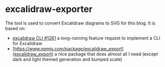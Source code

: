 # excalidraw-exporter

The tool is used to convert Excalidraw diagrams to SVG for this blog. It is based on:

- [excalidraw CLI #1261](https://github.com/excalidraw/excalidraw/issues/1261) a long-running feature request to implement a CLI for Excalidraw
- [https://www.npmjs.com/package/excalidraw_export](excalidraw_export) a nice package that does almost all I need (except dark and light themed generation and bumped scale)
